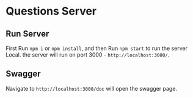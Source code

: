 # Questions Server

## Run Server

First Run `npm i` or `npm install`, and then Run `npm start` to run the server Local.
the server will run on port 3000 - `http://localhost:3000/`.

## Swagger

Navigate to `http://localhost:3000/doc` will open the swagger page.
